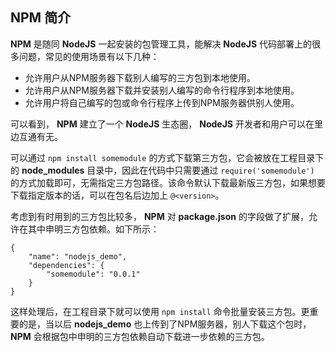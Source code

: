 ## NPM 简介 ##
**NPM** 是随同 **NodeJS** 一起安装的包管理工具，能解决 **NodeJS** 代码部署上的很多问题，常见的使用场景有以下几种：

 * 允许用户从NPM服务器下载别人编写的三方包到本地使用。
 * 允许用户从NPM服务器下载并安装别人编写的命令行程序到本地使用。
 * 允许用户将自己编写的包或命令行程序上传到NPM服务器供别人使用。

可以看到， **NPM** 建立了一个 **NodeJS** 生态圈， **NodeJS** 开发者和用户可以在里边互通有无。

可以通过 `npm install somemodule` 的方式下载第三方包，它会被放在工程目录下的 **node_modules** 目录中，因此在代码中只需要通过 `require('somemodule')` 的方式加载即可，无需指定三方包路径。该命令默认下载最新版三方包，如果想要下载指定版本的话，可以在包名后边加上 `@<version>`。

考虑到有时用到的三方包比较多， **NPM** 对 **package.json** 的字段做了扩展，允许在其中申明三方包依赖。如下所示：

    {
    	"name": "nodejs_demo",
    	"dependencies": {
       	 	"somemodule": "0.0.1"
    	}
	}


这样处理后，在工程目录下就可以使用 `npm install` 命令批量安装三方包。更重要的是，当以后 **nodejs_demo** 也上传到了NPM服务器，别人下载这个包时， **NPM** 会根据包中申明的三方包依赖自动下载进一步依赖的三方包。